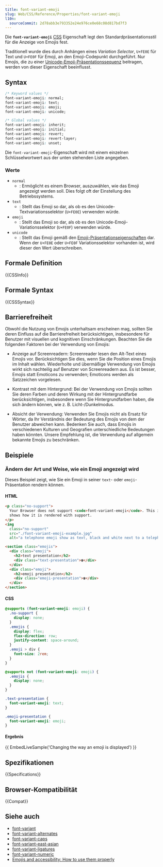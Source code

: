 ```yaml
---
title: font-variant-emoji
slug: Web/CSS/Reference/Properties/font-variant-emoji
l10n:
  sourceCommit: 2d78abb3e793352e24e976ce0e68c08d817bd7f3
---
```


Die **`font-variant-emoji`** [CSS](/de/docs/Web/CSS) Eigenschaft legt den Standardpräsentationsstil für die Anzeige von Emojis fest.

Traditionell wurde dies durch Anhängen eines _Variation Selector_, `U+FE0E` für Text und `U+FE0F` für Emoji, an den Emoji-Codepunkt durchgeführt. Nur Emojis, die zu einer [Unicode-Emoji-Präsentationssequenz](https://www.unicode.org/emoji/charts/emoji-variants.html) beitragen, werden von dieser Eigenschaft beeinflusst.

## Syntax

```css
/* Keyword values */
font-variant-emoji: normal;
font-variant-emoji: text;
font-variant-emoji: emoji;
font-variant-emoji: unicode;

/* Global values */
font-variant-emoji: inherit;
font-variant-emoji: initial;
font-variant-emoji: revert;
font-variant-emoji: revert-layer;
font-variant-emoji: unset;
```

Die `font-variant-emoji`-Eigenschaft wird mit einem einzelnen Schlüsselwortwert aus der unten stehenden Liste angegeben.

### Werte

- `normal`
  - : Ermöglicht es einem Browser, auszuwählen, wie das Emoji angezeigt werden soll. Dies folgt oft der Einstellung des Betriebssystems.
- `text`
  - : Stellt das Emoji so dar, als ob es den Unicode-Textvariationsselektor (`U+FE0E`) verwenden würde.
- `emoji`
  - : Stellt das Emoji so dar, als ob es den Unicode-Emoji-Variationsselektor (`U+FE0F`) verwenden würde.
- `unicode`
  - : Stellt das Emoji gemäß den [Emoji-Präsentationseigenschaften](https://www.unicode.org/reports/tr51/tr51-23.html#Emoji_Presentation) dar. Wenn der `U+FE0E` oder `U+FE0F` Variationsselektor vorhanden ist, wird dieser den Wert überschreiben.

## Formale Definition

{{CSSInfo}}

## Formale Syntax

{{CSSSyntax}}

## Barrierefreiheit

Obwohl die Nutzung von Emojis unterhaltsam erscheinen mag, sollten Sie deren Einfluss auf die Barrierefreiheit berücksichtigen, insbesondere für Benutzer mit visuellen und kognitiven Einschränkungen. Beachten Sie die folgenden Faktoren bei der Verwendung von Emojis:

- Anzeige auf Screenreadern: Screenreader lesen den Alt-Text eines Emojis vor. Berücksichtigen Sie dies, wenn Sie die Position eines Emojis im Inhalt wählen. Wiederholte und übermäßige Verwendung von Emojis wirkt sich nachteilig auf Benutzer von Screenreadern aus. Es ist besser, Emojis statt Emoticons zu verwenden; Emoticons werden als Satzzeichen vorgelesen.

- Kontrast mit dem Hintergrund: Bei der Verwendung von Emojis sollten Sie deren Farben und deren Wirkung mit der Hintergrundfarbe berücksichtigen, insbesondere wenn Sie Hintergrundfarben haben, die sich ändern können, wie z. B. Licht-/Dunkelmodus.

- Absicht der Verwendung: Verwenden Sie Emojis nicht als Ersatz für Wörter, da Ihr Verständnis der Bedeutung des Emojis von dem der Benutzer abweichen kann. Bedenken Sie auch, dass Emojis in verschiedenen Kulturen und Geografien unterschiedliche Bedeutungen haben könnten. Unsere Empfehlung ist, die Verwendung auf allgemein bekannte Emojis zu beschränken.

## Beispiele

### Ändern der Art und Weise, wie ein Emoji angezeigt wird

Dieses Beispiel zeigt, wie Sie ein Emoji in seiner `text`- oder `emoji`-Präsentation rendern können.

#### HTML

```html hidden
<p class="no-support">
  Your Browser does not support <code>font-variant-emoji</code>. This image
  shows how it is rendered with support.
</p>
<img
  class="no-support"
  src="./font-variant-emoji-example.jpg"
  alt="a telephone emoji show as text, black and white next to a telephone emoji shown as emoji full color and graphical representation" />
```

```html
<section class="emojis">
  <div class="emoji">
    <h2>text presentation</h2>
    <div class="text-presentation">☎</div>
  </div>
  <div class="emoji">
    <h2>emoji presentation</h2>
    <div class="emoji-presentation">☎</div>
  </div>
</section>
```

#### CSS

```css hidden
@supports (font-variant-emoji: emoji) {
  .no-support {
    display: none;
  }
  .emojis {
    display: flex;
    flex-direction: row;
    justify-content: space-around;
  }
  .emoji > div {
    font-size: 2rem;
  }
}

@supports not (font-variant-emoji: emoji) {
  .emojis {
    display: none;
  }
}
```

```css
.text-presentation {
  font-variant-emoji: text;
}

.emoji-presentation {
  font-variant-emoji: emoji;
}
```

#### Ergebnis

{{ EmbedLiveSample('Changing the way an emoji is displayed') }}

## Spezifikationen

{{Specifications}}

## Browser-Kompatibilität

{{Compat}}

## Siehe auch

- [font-variant](/de/docs/Web/CSS/Reference/Properties/font-variant)
- [font-variant-alternates](/de/docs/Web/CSS/Reference/Properties/font-variant-alternates)
- [font-variant-caps](/de/docs/Web/CSS/Reference/Properties/font-variant-caps)
- [font-variant-east-asian](/de/docs/Web/CSS/Reference/Properties/font-variant-east-asian)
- [font-variant-ligatures](/de/docs/Web/CSS/Reference/Properties/font-variant-ligatures)
- [font-variant-numeric](/de/docs/Web/CSS/Reference/Properties/font-variant-numeric)
- [Emojis and accessibility: How to use them properly](https://uxdesign.cc/emojis-in-accessibility-how-to-use-them-properly-66b73986b803)
